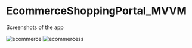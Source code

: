 # EcommerceShoppingPortal_MVVM
Screenshots of the app

![ecommerce](https://user-images.githubusercontent.com/64951609/109386143-c53cad80-791e-11eb-80db-8dfe3525f88e.jpg)
![ecommercess](https://user-images.githubusercontent.com/64951609/109386145-c8d03480-791e-11eb-9374-c1f49cd9b58d.jpg)
